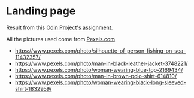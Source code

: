 # Landing page

Result from this [Odin Project's assignment](https://www.theodinproject.com/lessons/foundations-landing-page).

All the pictures used come from [Pexels.com](https://www.pexels.com/)  
- https://www.pexels.com/photo/silhouette-of-person-fishing-on-sea-11432357/
- https://www.pexels.com/photo/man-in-black-leather-jacket-3748221/
- https://www.pexels.com/photo/woman-wearing-blue-top-2169434/
- https://www.pexels.com/photo/man-in-brown-polo-shirt-614810/
- https://www.pexels.com/photo/woman-wearing-black-long-sleeved-shirt-1832959/